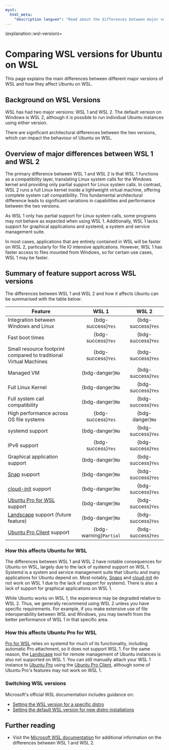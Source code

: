 ```yaml
---
myst:
  html_meta:
    "description lang=en": "Read about the differences between major versions of WSL, such as WSL 1 and WSL 2, and how it affects Ubuntu on WSL."
---
```


(explanation::wsl-version)=
# Comparing WSL versions for Ubuntu on WSL

This page explains the main differences between different major versions of WSL and how they affect Ubuntu on WSL.

## Background on WSL Versions

WSL has had two major versions: WSL 1 and WSL 2. The default version on Windows is WSL 2, although it is possible to run individual Ubuntu instances using either version.

There are significant architectural differences between the two versions, which can impact the behaviour of Ubuntu on WSL.

## Overview of major differences between WSL 1 and WSL 2

The primary difference between WSL 1 and WSL 2 is that WSL 1 functions as a compatibility layer, translating Linux system calls for the Windows kernel and providing only partial support for Linux system calls. In contrast, WSL 2 runs a full Linux kernel inside a lightweight virtual machine, offering complete system call compatibility. This fundamental architectural difference leads to significant variations in capabilities and performance between the two versions.

As WSL 1 only has partial support for Linux system calls, some programs may not behave as expected when using WSL 1. Additionally, WSL 1 lacks support for graphical applications and systemd, a system and service management suite.

In most cases, applications that are entirely contained in WSL will be faster on WSL 2, particularly for file IO intensive applications. However, WSL 1 has faster access to files mounted from Windows, so for certain use cases, WSL 1 may be faster.

## Summary of feature support across WSL versions

The differences between WSL 1 and WSL 2 and how it affects Ubuntu can be summarised with the table below:

| Feature                                                               |         WSL 1          |       WSL 2        |
| --------------------------------------------------------------------- | :--------------------: | :----------------: |
| Integration between Windows and Linux                                 |   {bdg-success}`Yes`   | {bdg-success}`Yes` |
| Fast boot times                                                       |   {bdg-success}`Yes`   | {bdg-success}`Yes` |
| Small resource footprint compared to traditional Virtual Machines     |   {bdg-success}`Yes`   | {bdg-success}`Yes` |
| Managed VM                                                            |    {bdg-danger}`No`    | {bdg-success}`Yes` |
| Full Linux Kernel                                                     |    {bdg-danger}`No`    | {bdg-success}`Yes` |
| Full system call compatibility                                        |    {bdg-danger}`No`    | {bdg-success}`Yes` |
| High performance across OS file systems                               |   {bdg-success}`Yes`   |  {bdg-danger}`No`  |
| systemd support                                                       |    {bdg-danger}`No`    | {bdg-success}`Yes` |
| IPv6 support                                                          |   {bdg-success}`Yes`   | {bdg-success}`Yes` |
| Graphical application support                                         |    {bdg-danger}`No`    | {bdg-success}`Yes` |
| [Snap](https://snapcraft.io/) support                                 |    {bdg-danger}`No`    | {bdg-success}`Yes` |
| [cloud-init](https://cloud-init.io/) support                          |    {bdg-danger}`No`    | {bdg-success}`Yes` |
| [Ubuntu Pro for WSL](../tutorials/getting-started-with-up4w/) support |    {bdg-danger}`No`    | {bdg-success}`Yes` |
| [Landscape](ref::landscape-client) support (future feature)           |    {bdg-danger}`No`    | {bdg-success}`Yes` |
| [Ubuntu Pro Client](ref::ubuntu-pro-client) support                   | {bdg-warning}`Partial` | {bdg-success}`Yes` |

### How this affects Ubuntu for WSL

The differences between WSL 1 and WSL 2 have notable consequences for Ubuntu on WSL, largely due to the lack of systemd support on WSL 1. Systemd is a system and service management suite that Ubuntu and many applications for Ubuntu depend on. Most notably, [Snaps](https://snapcraft.io/) and [cloud-init](https://cloud-init.io/) do not work on WSL 1 due to the lack of support for systemd. There is also a lack of support for graphical applications on WSL 1.

While Ubuntu works on WSL 1, the experience may be degraded relative to WSL 2. Thus, we generally recommend using WSL 2 unless you have specific requirements. For example, if you make extensive use of file interoperability between WSL and Windows, you may benefit from the better performance of WSL 1 in that specific area.

### How this affects Ubuntu Pro for WSL

[Pro for WSL](../tutorials/getting-started-with-up4w/) relies on systemd for much of its functionality, including automatic Pro attachment, so it does not support WSL 1. For the same reason, the [Landscape](ref::landscape-client) tool for remote management of Ubuntu instances is also not supported on WSL 1. You can still manually attach your WSL 1 instance to [Ubuntu Pro](https://documentation.ubuntu.com/pro/) using the [Ubuntu Pro Client](ref::ubuntu-pro-client), although some of Ubuntu Pro's features may not work on WSL 1.

### Switching WSL versions

Microsoft's official WSL documentation includes guidance on:

* [Setting the WSL version for a specific distro](https://learn.microsoft.com/en-us/windows/wsl/basic-commands#set-wsl-version-to-1-or-2)
* [Setting the default WSL version for new distro installations](https://learn.microsoft.com/en-us/windows/wsl/basic-commands#set-default-wsl-version)

## Further reading

- Visit the [Microsoft WSL documentation](https://learn.microsoft.com/en-us/windows/wsl/compare-versions) for additional information on the differences between WSL 1 and WSL 2.
